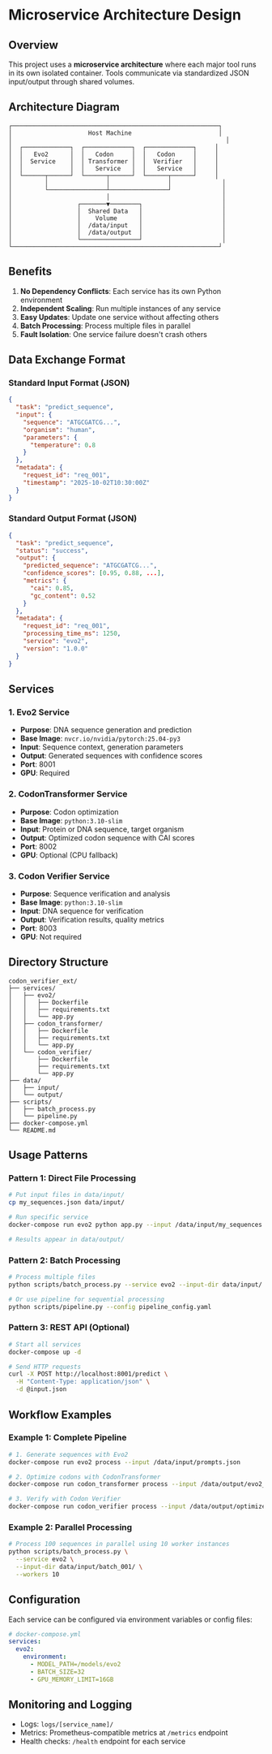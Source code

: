 # Microservice Architecture Design

## Overview

This project uses a **microservice architecture** where each major tool runs in its own isolated container. Tools communicate via standardized JSON input/output through shared volumes.

## Architecture Diagram

```
┌─────────────────────────────────────────────────────────┐
│                     Host Machine                        │
│                                                           │
│  ┌─────────────┐  ┌─────────────┐  ┌─────────────┐     │
│  │   Evo2      │  │   Codon     │  │   Codon     │     │
│  │  Service    │  │ Transformer │  │  Verifier   │     │
│  │             │  │   Service   │  │   Service   │     │
│  └──────┬──────┘  └──────┬──────┘  └──────┬──────┘     │
│         │                │                │              │
│         └────────────────┴────────────────┘              │
│                          │                               │
│                  ┌───────▼────────┐                      │
│                  │  Shared Data   │                      │
│                  │    Volume      │                      │
│                  │  /data/input   │                      │
│                  │  /data/output  │                      │
│                  └────────────────┘                      │
└─────────────────────────────────────────────────────────┘
```

## Benefits

1. **No Dependency Conflicts**: Each service has its own Python environment
2. **Independent Scaling**: Run multiple instances of any service
3. **Easy Updates**: Update one service without affecting others
4. **Batch Processing**: Process multiple files in parallel
5. **Fault Isolation**: One service failure doesn't crash others

## Data Exchange Format

### Standard Input Format (JSON)
```json
{
  "task": "predict_sequence",
  "input": {
    "sequence": "ATGCGATCG...",
    "organism": "human",
    "parameters": {
      "temperature": 0.8
    }
  },
  "metadata": {
    "request_id": "req_001",
    "timestamp": "2025-10-02T10:30:00Z"
  }
}
```

### Standard Output Format (JSON)
```json
{
  "task": "predict_sequence",
  "status": "success",
  "output": {
    "predicted_sequence": "ATGCGATCG...",
    "confidence_scores": [0.95, 0.88, ...],
    "metrics": {
      "cai": 0.85,
      "gc_content": 0.52
    }
  },
  "metadata": {
    "request_id": "req_001",
    "processing_time_ms": 1250,
    "service": "evo2",
    "version": "1.0.0"
  }
}
```

## Services

### 1. Evo2 Service
- **Purpose**: DNA sequence generation and prediction
- **Base Image**: `nvcr.io/nvidia/pytorch:25.04-py3`
- **Input**: Sequence context, generation parameters
- **Output**: Generated sequences with confidence scores
- **Port**: 8001
- **GPU**: Required

### 2. CodonTransformer Service
- **Purpose**: Codon optimization
- **Base Image**: `python:3.10-slim`
- **Input**: Protein or DNA sequence, target organism
- **Output**: Optimized codon sequence with CAI scores
- **Port**: 8002
- **GPU**: Optional (CPU fallback)

### 3. Codon Verifier Service
- **Purpose**: Sequence verification and analysis
- **Base Image**: `python:3.10-slim`
- **Input**: DNA sequence for verification
- **Output**: Verification results, quality metrics
- **Port**: 8003
- **GPU**: Not required

## Directory Structure

```
codon_verifier_ext/
├── services/
│   ├── evo2/
│   │   ├── Dockerfile
│   │   ├── requirements.txt
│   │   └── app.py
│   ├── codon_transformer/
│   │   ├── Dockerfile
│   │   ├── requirements.txt
│   │   └── app.py
│   └── codon_verifier/
│       ├── Dockerfile
│       ├── requirements.txt
│       └── app.py
├── data/
│   ├── input/
│   └── output/
├── scripts/
│   ├── batch_process.py
│   └── pipeline.py
├── docker-compose.yml
└── README.md
```

## Usage Patterns

### Pattern 1: Direct File Processing
```bash
# Put input files in data/input/
cp my_sequences.json data/input/

# Run specific service
docker-compose run evo2 python app.py --input /data/input/my_sequences.json

# Results appear in data/output/
```

### Pattern 2: Batch Processing
```bash
# Process multiple files
python scripts/batch_process.py --service evo2 --input-dir data/input/

# Or use pipeline for sequential processing
python scripts/pipeline.py --config pipeline_config.yaml
```

### Pattern 3: REST API (Optional)
```bash
# Start all services
docker-compose up -d

# Send HTTP requests
curl -X POST http://localhost:8001/predict \
  -H "Content-Type: application/json" \
  -d @input.json
```

## Workflow Examples

### Example 1: Complete Pipeline
```bash
# 1. Generate sequences with Evo2
docker-compose run evo2 process --input /data/input/prompts.json

# 2. Optimize codons with CodonTransformer
docker-compose run codon_transformer process --input /data/output/evo2_results.json

# 3. Verify with Codon Verifier
docker-compose run codon_verifier process --input /data/output/optimized_sequences.json
```

### Example 2: Parallel Processing
```bash
# Process 100 sequences in parallel using 10 worker instances
python scripts/batch_process.py \
  --service evo2 \
  --input-dir data/input/batch_001/ \
  --workers 10
```

## Configuration

Each service can be configured via environment variables or config files:

```yaml
# docker-compose.yml
services:
  evo2:
    environment:
      - MODEL_PATH=/models/evo2
      - BATCH_SIZE=32
      - GPU_MEMORY_LIMIT=16GB
```

## Monitoring and Logging

- Logs: `logs/[service_name]/`
- Metrics: Prometheus-compatible metrics at `/metrics` endpoint
- Health checks: `/health` endpoint for each service

